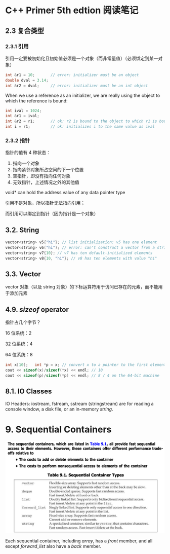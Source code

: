 # C++ Primer 5th edtion 阅读笔记
## 2.3 复合类型
### 2.3.1 引用
引用一定要被初始化且初始值必须是一个对象（而非常量值）（必须绑定到某一对象）
```cpp
int &r1 = 10;       // error: initializer must be an object
double dval = 3.14;
int &r2 = dval;     // error: initializer must be an int object
```
When we use a reference as an initializer, we are really using the object to which the reference is bound:
```cpp
int ival = 1024;
int &r1 = ival;
int &r2 = r1;       // ok: r2 is bound to the object to which r1 is bound, i.e., to ival
int i = r1;         // ok: initializes i to the same value as ival
```
### 2.3.2 指针
指针的值有 4 种状态：
1. 指向一个对象
2. 指向紧邻对象所占空间的下一个位置
3. 空指针，即没有指向任何对象
4. 无效指针，上述情况之外的其他值

void* can hold the address value of any data pointer type

引用不是对象，所以指针无法指向引用；

而引用可以绑定到指针（因为指针是一个对象）

## 3.2. String
```cpp
vector<string> v5{"hi"}; // list initialization: v5 has one element
vector<string> v6("hi"); // error: can't construct a vector from a string literal
vector<string> v7{10}; // v7 has ten default-initialized elements
vector<string> v8{10, "hi"}; // v8 has ten elements with value "hi"
```

## 3.3. Vector
vector 对象（以及 string 对象）的下标运算符用于访问已存在的元素，而不能用于添加元素

## 4.9. *sizeof* operator
指针占几个字节？

16 位系统：2

32 位系统：4

64 位系统：8

```cpp
int x[10];   int *p = x; // convert x to a pointer to the first element
cout << sizeof(x)/sizeof(*x) << endl; // 10
cout << sizeof(p)/sizeof(*p) << endl; // 8 / 4 on the 64-bit machine 
```

## 8.1. IO Classes
IO Headers: iostream, fstream, sstream (stringstream) are for reading a console window, a disk file, or an in-memory *string*.

# 9. Sequential Containers
![](https://raw.githubusercontent.com/FYJNEVERFOLLOWS/Picture-Bed/main/202209/20220903213105.png)

Each sequential container, including *array*, has a *front* member, and all except *forward_list* also have a *back* member.
